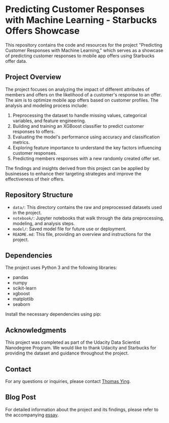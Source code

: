 # Predicting Customer Responses with Machine Learning - Starbucks Offers Showcase

This repository contains the code and resources for the project "Predicting Customer Responses with Machine Learning," which serves as a showcase of predicting customer responses to mobile app offers using Starbucks offer data.

## Project Overview

The project focuses on analyzing the impact of different attributes of members and offers on the likelihood of a customer's response to an offer. The aim is to optimize mobile app offers based on customer profiles. The analysis and modeling process include:

1. Preprocessing the dataset to handle missing values, categorical variables, and feature engineering.
2. Building and training an XGBoost classifier to predict customer responses to offers.
3. Evaluating the model's performance using accuracy and classification metrics.
4. Exploring feature importance to understand the key factors influencing customer responses.
5. Predicting members responses with a new randomly created offer set.

The findings and insights derived from this project can be applied by businesses to enhance their targeting strategies and improve the effectiveness of their offers.

## Repository Structure

- `data/`: This directory contains the raw and preprocessed datasets used in the project.
- `notebook/`: Jupyter notebooks that walk through the data preprocessing, modeling, and analysis steps.
- `model/`: Saved model file for future use or deployment.
- `README.md`: This file, providing an overview and instructions for the project.

## Dependencies

The project uses Python 3 and the following libraries:
- pandas
- numpy
- scikit-learn
- xgboost
- matplotlib
- seaborn

Install the necessary dependencies using pip:


## Acknowledgments

This project was completed as part of the Udacity Data Scientist Nanodegree Program. We would like to thank Udacity and Starbucks for providing the dataset and guidance throughout the project.

## Contact

For any questions or inquiries, please contact [Thomas Ying](mailto:thomashei0828@gmail.com).

## Blog Post

For detailed information about the project and its findings, please refer to the accompanying [essay]([https://your-blog-post-link.com](https://medium.com/@thomashei0828/predicting-customer-responses-with-machine-learning-starbucks-offers-as-showcase-fe9016fa19d3)).
